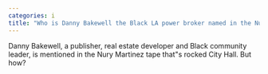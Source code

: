 ```yaml
---
categories: i
title: "Who is Danny Bakewell the Black LA power broker named in the Nury Martinez audio"
---
```

Danny Bakewell, a publisher, real estate developer and Black community leader, is mentioned in the Nury Martinez tape that"s rocked City Hall. But how?